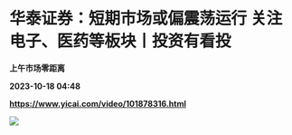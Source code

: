 # 华泰证券：短期市场或偏震荡运行 关注电子、医药等板块丨投资有看投
**上午市场零距离**

**2023-10-18 04:48**

**https://www.yicai.com/video/101878316.html**

![](http://imgcdn.yicai.com/vms-new/2023/10/02fb4633-30dd-41bc-afa8-ab8f60275d61_OAfS.jpg)